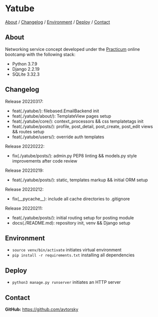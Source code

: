 # Yatube

[About](#about) /
[Changelog](#changelog) /
[Environment](#environment) /
[Deploy](#deploy) /
[Contact](#contact)

## About
Networking service concept developed under the [Practicum](https://practicum.yandex.com/) online bootcamp with the following stack:
* Python 3.7.9
* Django 2.2.19
* SQLite 3.32.3

## Changelog
Release 20220317:
* feat(./yatube/): filebased.EmailBackend init
* feat(./yatube/about/): TemplateView pages setup
* feat(./yatube/core/): context_processors && css templatetags init
* feat(./yatube/posts/): profile, post_detail, post_create, post_edit views && routes setup
* feat(./yatube/users/): override auth templates

Release 20220222:
* fix(./yatube/posts/): admin.py PEP8 linting && models.py style improvements after code review

Release 20220219:
* feat(./yatube/posts/): static, templates markup && initial ORM setup

Release 20220212:
* fix(\_\_pycache\_\_): include all cache directories to .gitignore

Release 20220211:
* feat(./yatube/posts/): initial routing setup for posting module
* docs(./README.md): repository init, venv && Django setup

## Environment
* `source venv/bin/activate` initiates virtual environment
* `pip install -r requirements.txt` installing all dependencies

## Deploy
* `python3 manage.py runserver` initiates an HTTP server

## Contact
__GitHub:__ <a href="https://github.com/avtorsky" target="_blank">https://github.com/avtorsky</a>

